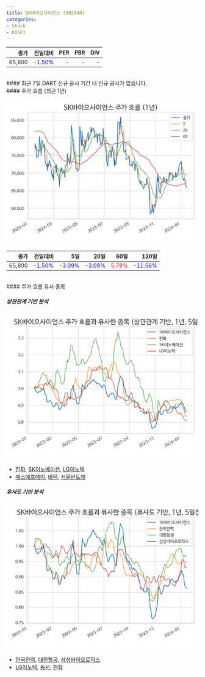 ```yaml
---
title: SK바이오사이언스 (302440)
categories:
- Stock
- KOSPI
---
```


|종가|전일대비|PER|PBR|DIV|
|---:|-------:|--:|--:|--:|
|65,800|<span style="color: blue">-1.50%</span>|-|-|-|

<!-- more -->

<br>
#### 최근 7일 DART 신규 공시
기간 내 신규 공시가 없습니다.

<br>
#### 주가 흐름 (최근 1년)

![302440](/assets/images/stock/302440.png)

|종가|전일대비|5일|20일|60일|120일|
|---:|-------:|--:|---:|---:|----:|
|65,800|<span style="color: blue">-1.50%</span>|<span style="color: blue">-3.09%</span>|<span style="color: blue">-3.09%</span>|<span style="color: red">5.79%</span>|<span style="color: blue">-11.56%</span>|

<br>
#### 주가 흐름 유사 종목

##### 상관관계 기반 분석

![302440](/assets/images/stock/302440_corr.png)
- [한화](/000880/), [SK이노베이션](/096770/), [LG이노텍](/011070/)
- [에스에프에이](/056190/), [바텍](/043150/), [서울반도체](/046890/)

##### 유사도 기반 분석

![302440](/assets/images/stock/302440_sim.png)
- [한국전력](/015760/), [대한항공](/003490/), [삼성바이오로직스](/207940/)
- [LG이노텍](/011070/), [동서](/026960/), [한화](/000880/)
